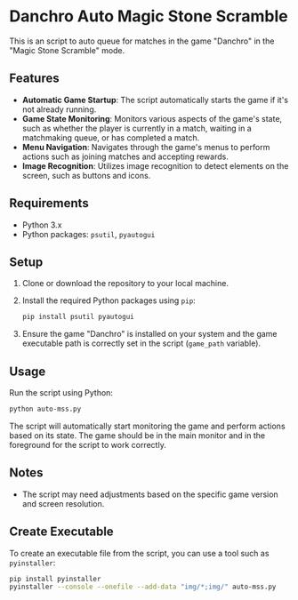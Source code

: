 # Danchro Auto Magic Stone Scramble

This is an script to auto queue for matches in the game "Danchro"
in the "Magic Stone Scramble" mode.

## Features

- **Automatic Game Startup**: The script automatically starts the game if it's not already running.
- **Game State Monitoring**: Monitors various aspects of the game's state, such as whether the player is currently in a match, waiting in a matchmaking queue, or has completed a match.
- **Menu Navigation**: Navigates through the game's menus to perform actions such as joining matches and accepting rewards.
- **Image Recognition**: Utilizes image recognition to detect elements on the screen, such as buttons and icons.

## Requirements

- Python 3.x
- Python packages: `psutil`, `pyautogui`

## Setup

1. Clone or download the repository to your local machine.
2. Install the required Python packages using `pip`:

    ```bash
    pip install psutil pyautogui
    ```

3. Ensure the game "Danchro" is installed on your system and the game executable path is correctly set in the script (`game_path` variable).

## Usage

Run the script using Python:

```bash
python auto-mss.py
```

The script will automatically start monitoring the game and perform actions based on its state.
The game should be in the main monitor and in the foreground for the script to work correctly.

## Notes

- The script may need adjustments based on the specific game version and screen resolution.

## Create Executable

To create an executable file from the script, you can use a tool such as `pyinstaller`:

```bash
pip install pyinstaller
pyinstaller --console --onefile --add-data "img/*;img/" auto-mss.py
```
